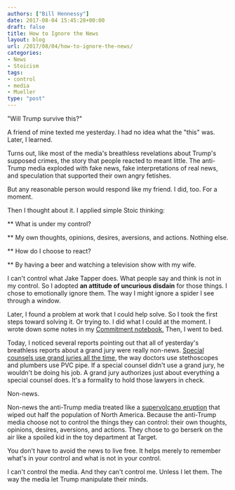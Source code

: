 ```yaml
---
authors: ["Bill Hennessy"]
date: 2017-08-04 15:45:28+00:00
draft: false
title: How to Ignore the News
layout: blog
url: /2017/08/04/how-to-ignore-the-news/
categories:
- News
- Stoicism
tags:
- control
- media
- Mueller
type: "post"
---
```


"Will Trump survive this?"

A friend of mine texted me yesterday. I had no idea what the "this" was. Later, I learned.

Turns out, like most of the media's breathless revelations about Trump's supposed crimes, the story that people reacted to meant little. The anti-Trump media exploded with fake news, fake interpretations of real news, and speculation that supported their own angry fetishes.

But any reasonable person would respond like my friend. I did, too. For a moment.

Then I thought about it. I applied simple Stoic thinking:




** What is under my control?

** My own thoughts, opinions, desires, aversions, and actions. Nothing else.


** How do I choose to react?

** By having a beer and watching a television show with my wife.




I can't control what Jake Tapper does. What people say and think is not in my control. So I adopted **an attitude of uncurious disdain** for those things. I chose to emotionally ignore them. The way I might ignore a spider I see through a window.

Later, I found a problem at work that I could help solve. So I took the first steps toward solving it. Or trying to. I did what I could at the moment. I wrote down some notes in my [Commitment notebook.](https://www.intelligentchange.com/products/the-productivity-planner) Then, I went to bed.

Today, I noticed several reports pointing out that all of yesterday's breathless reports about a grand jury were really non-news. [Special counsels use grand juries all the time](https://www.foxnews.com/politics/2017/08/04/grand-jury-bombshell-rocks-media-but-calm-down-this-is-what-prosecutors-do.html), the way doctors use stethoscopes and plumbers use PVC pipe. If a special counsel didn't use a grand jury, he wouldn't be doing his job. A grand jury authorizes just about everything a special counsel does. It's a formality to hold those lawyers in check.

Non-news.

Non-news the anti-Trump media treated like a [supervolcano eruption](https://www.livescience.com/20714-yellowstone-supervolcano-eruption.html) that wiped out half the population of North America. Because the anti-Trump media choose not to control the things they can control: their own thoughts, opinions, desires, aversions, and actions. They chose to go berserk on the air like a spoiled kid in the toy department at Target.

You don't have to avoid the news to live free. It helps merely to remember what's in your control and what is not in your control.

I can't control the media. And they can't control me. Unless I let them. The way the media let Trump manipulate their minds.
